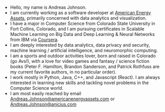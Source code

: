- Hello, my name is Andreas Johnson.
- I am currently working as a software developer at [American Energy Assets](https://americanenergyassets.com/), primarily concerned with data analytics and visualization.
- I have a major in Computer Science from Colorado State University in Fort Collins, Colorado, and I am pursuing certificates in Scalable Machine Learning on Big Data and Deep Learning & Neural Networks from IBM via [Coursera](coursera.org).
- I am deeply interested by data analytics, data privacy and security, machine learning / artificial intelligence, and neuromorphic computing.
- I am a sports and outdoor activities lover, born and raised in Colorado (go Avs!), with a love for video games and fantasy / science fiction books (Peter F. Hamilton, Brandon Sanderson, and Patrick Rothfuss are my current favorite authors, in no particular order).
- I work mostly in Python, Java, C++, and Javascript (React). I am always interested in learning new skills and tackling novel problems in the Computer Science world.
- I am most easily reached by email Andreas.Johnson@americanenergyassets.com or Andreas.Johnson@anicius.com
